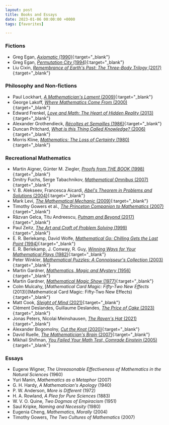 ```yaml
---
layout: post
title: Books and Essays
date: 2023-01-06 00:00:00 +0000
tags: [favorites]

---
```

### Fictions
- Greg Egan, [_Axiomatic_ (1990)](https://www.goodreads.com/no/book/show/156783.Axiomatic){:target="_blank"}
- Greg Egan, [_Permutation City_ (1994)](https://www.goodreads.com/book/show/156784.Permutation_City){:target="_blank"}
- Liu Cixin, [_Remembrance of Earth's Past: The Three-Body Trilogy_ (2017)](https://www.goodreads.com/book/show/34569357-remembrance-of-earth-s-past){:target="_blank"}

### Philosophy and Non-fictions
- Paul Lockhart, [_A Mathematician's Lament_ (2009)](https://www.goodreads.com/book/show/6232657-a-mathematician-s-lament){:target="_blank"}
- George Lakoff, [_Where Mathematics Come From_ (2000)](https://www.goodreads.com/book/show/53337.Where_Mathematics_Come_From){:target="_blank"}
- Edward Frenkel, [*Love and Math: The Heart of Hidden Reality* (2013)](https://www.goodreads.com/book/show/17290683-love-and-math){:target="_blank"}
- Alexander Grothendieck, [*Récoltes et Semailles* (1986)](https://www.goodreads.com/book/show/16083033-r-coltes-et-semailles){:target="_blank"}
- Duncan Pritchard, [*What is this Thing Called Knowledge?* (2006)](https://www.goodreads.com/book/show/17585522-what-is-this-thing-called-knowledge){:target="_blank"}
- Morris Kline, [*Mathematics: The Loss of Certainty* (1980)](https://www.goodreads.com/book/show/748807){:target="_blank"}

### Recreational Mathematics
- Martin Aigner, Günter M. Ziegler, [*Proofs from THE BOOK* (1998)](https://www.goodreads.com/book/show/40898359-proofs-from-the-book){:target="_blank"}
- Dmitry Fuchs, Serge Tabachnikov, [*Mathematical Omnibus* (2007)](https://www.goodreads.com/book/show/4288158-mathematical-omnibus){:target="_blank"}
- V. B. Alekseev, Francesca Aicardi, [*Abel's Theorem in Problems and Solutions* (2004)](https://www.goodreads.com/book/show/10545066-abel-s-theorem-in-problems-and-solutions){:target="_blank"}
- Mark Levi, [*The Mathematical Mechanic* (2009)](https://www.goodreads.com/book/show/6418615-the-mathematical-mechanic){:target="_blank"}
- Timothy Gowers et al., [*The Princeton Companion to Mathematics* (2007)](https://www.goodreads.com/book/show/1471873.The_Princeton_Companion_to_Mathematics){:target="_blank"}
- Răzvan Gelca, Titu Andreescu, [*Putnam and Beyond* (2017)](https://www.goodreads.com/book/show/513951.Putnam_and_Beyond){:target="_blank"}
- Paul Zeitz, [*The Art and Craft of Problem Solving* (1999)](https://www.goodreads.com/book/show/593458.The_Art_And_Craft_of_Problem_Solving){:target="_blank"}
- E. R. Berlekamp, David Wolfe, [*Mathematical Go: Chilling Gets the Last Point* (1994)](https://www.goodreads.com/book/show/3678880-mathematical-go){:target="_blank"}
- E. R. Berlekamp, J. Conway, R. Guy, [*Winning Ways for Your Mathematical Plays* (1982)](https://www.goodreads.com/book/show/1293306.Winning_Ways_for_Your_Mathematical_Plays){:target="_blank"}
- Peter Winkler, [*Mathematical Puzzles: A Connoisseur's Collection* (2003)](https://www.goodreads.com/book/show/9854325){:target="_blank"}
- Martin Gardner, [*Mathematics, Magic and Mystery* (1956)](https://www.goodreads.com/book/show/715585.Mathematics_Magic_and_Mystery){:target="_blank"}
- Martin Gardner, [*Mathematical Magic Show* (1977)](https://www.goodreads.com/book/show/1206345.Mathematical_Magic_Show){:target="_blank"}
- Colm Mulcahy, [*Mathematical Card Magic: Fifty-Two New Effects* (2013)](Mathematical Card Magic: Fifty-Two New Effects){:target="_blank"}
- Matt Cook, [*Sleight of Mind* (2021)](https://www.goodreads.com/book/show/56947327-sleight-of-mind){:target="_blank"}
- Clément Deslandes, Guillaume Deslandes, [*The Price of Cake* (2023)](https://www.goodreads.com/en/book/show/61238756-the-price-of-cake){:target="_blank"}
- Jonas Peters, Nicolai Meinshausen, [*The Raven's Hat* (2021)](https://www.goodreads.com/book/show/56792714-the-raven-s-hat){:target="_blank"}
- Alexander Bogomolny, [*Cut the Knot* (2020)](https://www.goodreads.com/book/show/55927993-cut-the-knot){:target="_blank"}
- David Ruelle, [*The Mathematician's Brain* (2007)](https://www.goodreads.com/book/show/1678306.The_Mathematician_s_Brain){:target="_blank"}
- Mikhail Shifman, [*You Failed Your Math Test, Comrade Einstein* (2005)](https://www.goodreads.com/book/show/136913527-you-failed-your-math-test-comrade-einstein){:target="_blank"}

### Essays
- Eugene Wigner, _The Unreasonable Effectiveness of Mathematics in the Natural Sciences_ (1960)
- Yuri Manin, _Mathematics as a Metaphor_ (2007)
- G. H. Hardy, _A Mathematician's Apology_ (1940)
- P. W. Anderson, _More is Different_ (1972)
- H. A. Rowland, _A Plea for Pure Sciences_ (1883)
- W. V. O. Quine, _Two Dogmas of Empiracism_ (1951)
- Saul Kripke, _Naming and Necessity_ (1980)
- Eugenia Cheng, _Mathematics, Morally_ (2004)
- Timothy Gowers, _The Two Cultures of Mathematics_  (2007)
